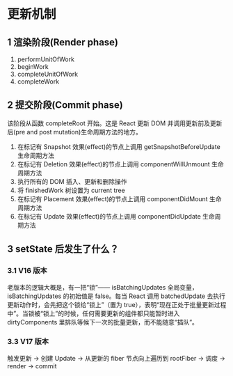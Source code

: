 # 更新机制

## 1 渲染阶段(Render phase)

1. performUnitOfWork
2. beginWork
3. completeUnitOfWork
4. completeWork

## 2 提交阶段(Commit phase)

该阶段从函数 completeRoot 开始。这是 React 更新 DOM 并调用更新前及更新后(pre and post mutation)生命周期方法的地方。

1. 在标记有 Snapshot 效果(effect)的节点上调用 getSnapshotBeforeUpdate 生命周期方法
2. 在标记有 Deletion 效果(effect)的节点上调用 componentWillUnmount 生命周期方法
3. 执行所有的 DOM 插入、更新和删除操作
4. 将 finishedWork 树设置为 current tree
5. 在标记有 Placement 效果(effect)的节点上调用 componentDidMount 生命周期方法
6. 在标记有 Update 效果(effect)的节点上调用 componentDidUpdate 生命周期方法

## 3 setState 后发生了什么？

### 3.1 V16 版本

老版本的逻辑大概是，有一把“锁”—— isBatchingUpdates 全局变量，isBatchingUpdates 的初始值是 false。每当 React 调用 batchedUpdate 去执行更新动作时，会先把这个锁给“锁上”（置为 true），表明“现在正处于批量更新过程中”。当锁被“锁上”的时候，任何需要更新的组件都只能暂时进入 dirtyComponents 里排队等候下一次的批量更新，而不能随意“插队”。

### 3.3 V17 版本

触发更新 -> 创建 Update -> 从更新的 fiber 节点向上遍历到 rootFiber -> 调度 -> render -> commit
